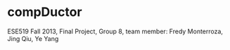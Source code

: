 compDuctor
==========

ESE519 Fall 2013, Final Project, Group 8, team member: Fredy Monterroza, Jing Qiu, Ye Yang 
